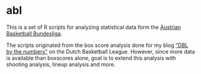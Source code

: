 abl
===

This is a set of R scripts for analyzing statistical data form the [Austrian Basketball Bundesliga][abl].

The scripts originated from the box score analysis done for my blog ["DBL by the numbers"][dblbythenumbers] on the Dutch Basketball League. However, since more data is available than boxscores alone, goal is to extend this analysis with shooting analysis, lineup analysis and more.


 [abl]: http://www.basketballliga.at/
 [dblbythenumbers]: http://bball.serraict.com/
